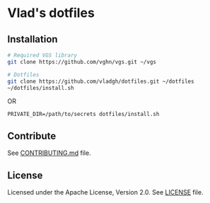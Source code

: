 # Vlad's dotfiles

## Installation

```bash
# Required VGS library
git clone https://github.com/vghn/vgs.git ~/vgs

# Dotfiles
git clone https://github.com/vladgh/dotfiles.git ~/dotfiles
~/dotfiles/install.sh
```
OR
```
PRIVATE_DIR=/path/to/secrets dotfiles/install.sh
```

## Contribute
See [CONTRIBUTING.md](CONTRIBUTING.md) file.

## License
Licensed under the Apache License, Version 2.0.
See [LICENSE](LICENSE) file.
